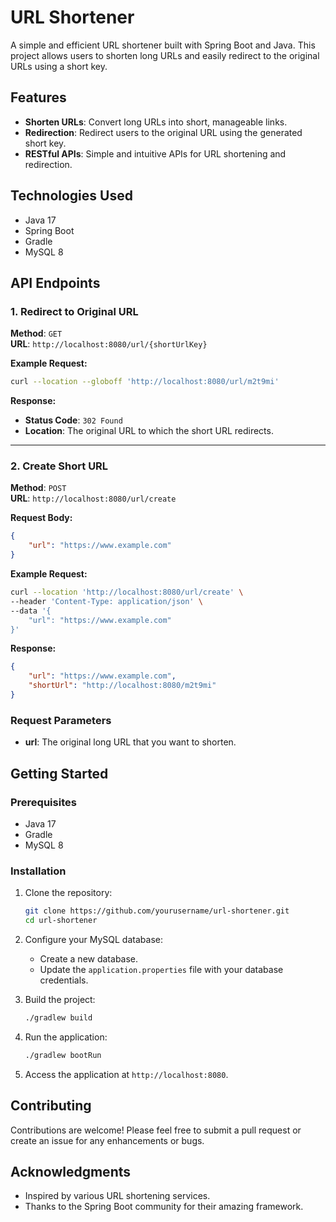 # URL Shortener

A simple and efficient URL shortener built with Spring Boot and Java. This project allows users to shorten long URLs and easily redirect to the original URLs using a short key.

## Features

- **Shorten URLs**: Convert long URLs into short, manageable links.
- **Redirection**: Redirect users to the original URL using the generated short key.
- **RESTful APIs**: Simple and intuitive APIs for URL shortening and redirection.

## Technologies Used

- Java 17
- Spring Boot
- Gradle
- MySQL 8

## API Endpoints

### 1. Redirect to Original URL

**Method**: `GET`  
**URL**: `http://localhost:8080/url/{shortUrlKey}`

**Example Request:**
```bash
curl --location --globoff 'http://localhost:8080/url/m2t9mi'
```

**Response:**
- **Status Code**: `302 Found`
- **Location**: The original URL to which the short URL redirects.

---

### 2. Create Short URL

**Method**: `POST`  
**URL**: `http://localhost:8080/url/create`  

**Request Body:**
```json
{
    "url": "https://www.example.com"
}
```

**Example Request:**
```bash
curl --location 'http://localhost:8080/url/create' \
--header 'Content-Type: application/json' \
--data '{
    "url": "https://www.example.com"
}'
```

**Response:**
```json
{
    "url": "https://www.example.com",
    "shortUrl": "http://localhost:8080/m2t9mi"
}
```

### Request Parameters
- **url**: The original long URL that you want to shorten.

## Getting Started

### Prerequisites

- Java 17
- Gradle
- MySQL 8

### Installation

1. Clone the repository:
   ```bash
   git clone https://github.com/yourusername/url-shortener.git
   cd url-shortener
   ```

2. Configure your MySQL database:
   - Create a new database.
   - Update the `application.properties` file with your database credentials.

3. Build the project:
   ```bash
   ./gradlew build
   ```

4. Run the application:
   ```bash
   ./gradlew bootRun
   ```

5. Access the application at `http://localhost:8080`.

## Contributing

Contributions are welcome! Please feel free to submit a pull request or create an issue for any enhancements or bugs.

## Acknowledgments

- Inspired by various URL shortening services.
- Thanks to the Spring Boot community for their amazing framework.
